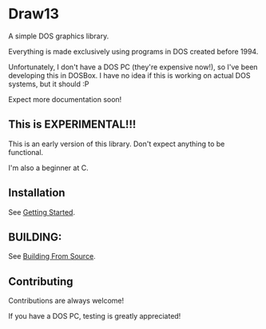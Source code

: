 
# Draw13

A simple DOS graphics library. 

Everything is made exclusively using programs in DOS created before 1994. 

Unfortunately, I don't have a DOS PC (they're expensive now!), so I've been developing this in DOSBox. I have no idea if this is working on actual DOS systems, but it should :P

Expect more documentation soon!

## This is EXPERIMENTAL!!!
This is an early version of this library. Don't expect anything to be functional.

I'm also a beginner at C. 

## Installation

See [Getting Started](https://draw13.readthedocs.io/en/latest/getting_started/).

## BUILDING:

See [Building From Source](https://draw13.readthedocs.io/en/latest/getting_started/#building-from-source).

## Contributing

Contributions are always welcome! 

If you have a DOS PC, testing is greatly appreciated! 
